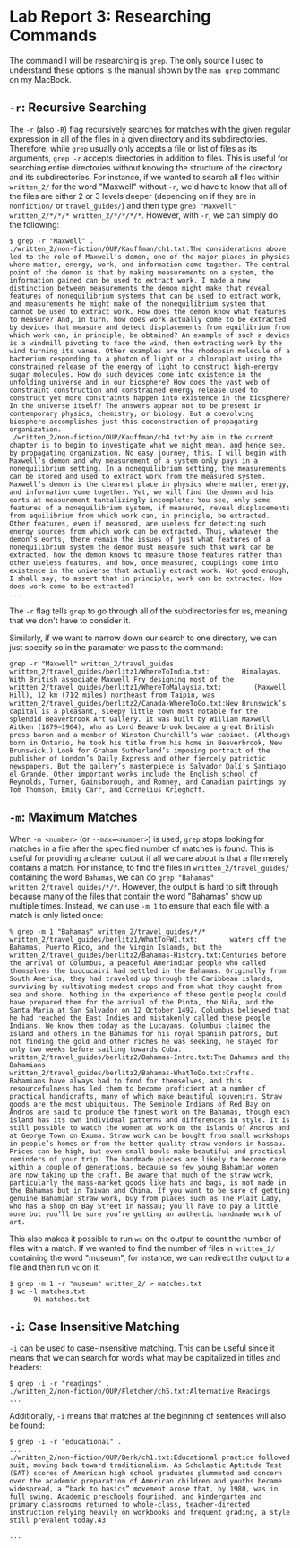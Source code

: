 # Lab Report 3: Researching Commands

The command I will be researching is `grep`. The only source I used to understand these options is the manual shown by the `man grep` command on my MacBook.

## `-r`: Recursive Searching

The `-r` (also `-R`) flag recursively searches for matches with the given regular expression in all of the files in a given directory and its subdirectories. Therefore, while `grep` usually only accepts a file or list of files as its arguments, `grep -r` accepts directories in addition to files. This is useful for searching entire directories without knowing the structure of the directory and its subdirectories. For instance, if we wanted to search all files within `written_2/` for the word "Maxwell" without `-r`, we'd have to know that all of the files are either 2 or 3 levels deeper (depending on if they are in `nonfiction/` or `travel_guides/`) and then type `grep "Maxwell" written_2/*/*/* written_2/*/*/*/*`. However, with `-r`, we can simply do the following:

```
$ grep -r "Maxwell" .
./written_2/non-fiction/OUP/Kauffman/ch1.txt:The considerations above led to the role of Maxwell’s demon, one of the major places in physics where matter, energy, work, and information come together. The central point of the demon is that by making measurements on a system, the information gained can be used to extract work. I made a new distinction between measurements the demon might make that reveal features of nonequilibrium systems that can be used to extract work, and measurements he might make of the nonequilibrium system that cannot be used to extract work. How does the demon know what features to measure? And, in turn, how does work actually come to be extracted by devices that measure and detect displacements from equilibrium from which work can, in principle, be obtained? An example of such a device is a windmill pivoting to face the wind, then extracting work by the wind turning its vanes. Other examples are the rhodopsin molecule of a bacterium responding to a photon of light or a chloroplast using the constrained release of the energy of light to construct high-energy sugar molecules. How do such devices come into existence in the unfolding universe and in our biosphere? How does the vast web of constraint construction and constrained energy release used to construct yet more constraints happen into existence in the biosphere? In the universe itself? The answers appear not to be present in contemporary physics, chemistry, or biology. But a coevolving biosphere accomplishes just this coconstruction of propagating organization.
./written_2/non-fiction/OUP/Kauffman/ch4.txt:My aim in the current chapter is to begin to investigate what we might mean, and hence see, by propagating organization. No easy journey, this. I will begin with Maxwell’s demon and why measurement of a system only pays in a nonequilibrium setting. In a nonequilibrium setting, the measurements can be stored and used to extract work from the measured system. Maxwell’s demon is the clearest place in physics where matter, energy, and information come together. Yet, we will find the demon and his eorts at measurement tantalizingly incomplete: You see, only some features of a nonequilibrium system, if measured, reveal displacements from equilibrium from which work can, in principle, be extracted. Other features, even if measured, are useless for detecting such energy sources from which work can be extracted. Thus, whatever the demon’s eorts, there remain the issues of just what features of a nonequilibrium system the demon must measure such that work can be extracted, how the demon knows to measure those features rather than other useless features, and how, once measured, couplings come into existence in the universe that actually extract work. Not good enough, I shall say, to assert that in principle, work can be extracted. How does work come to be extracted?
...
```

The `-r` flag tells `grep` to go through all of the subdirectories for us, meaning that we don't have to consider it.

Similarly, if we want to narrow down our search to one directory, we can just specify so in the paramater we pass to the command:

```
grep -r "Maxwell" written_2/travel_guides 
written_2/travel_guides/berlitz1/WhereToIndia.txt:        Himalayas. With British associate Maxwell Fry designing most of the
written_2/travel_guides/berlitz1/WhereToMalaysia.txt:        (Maxwell Hill), 12 km (71⁄2 miles) northeast from Taipin, was
written_2/travel_guides/berlitz2/Canada-WhereToGo.txt:New Brunswick’s capital is a pleasant, sleepy little town most notable for the splendid Beaverbrook Art Gallery. It was built by William Maxwell Aitken (1879–1964), who as Lord Beaverbrook became a great British press baron and a member of Winston Churchill’s war cabinet. (Although born in Ontario, he took his title from his home in Beaverbrook, New Brunswick.) Look for Graham Sutherland’s imposing portrait of the publisher of London’s Daily Express and other fiercely patriotic newspapers. But the gallery’s masterpiece is Salvador Dalí’s Santiago el Grande. Other important works include the English school of Reynolds, Turner, Gainsborough, and Romney, and Canadian paintings by Tom Thomson, Emily Carr, and Cornelius Krieghoff.
```

## `-m`: Maximum Matches
When `-m <number>` (or `--max=<number>`) is used, `grep` stops looking for matches in a file after the specified number of matches is found. This is useful for providing a cleaner output if all we care about is that a file merely contains a match. For instance, to find the files in `written_2/travel_guides/` containing the word `Bahamas`, we can do `grep "Bahamas" written_2/travel_guides/*/*`. However, the output is hard to sift through because many of the files that contain the word "Bahamas" show up multiple times. Instead, we can use `-m 1` to ensure that each file with a match is only listed once:

```
% grep -m 1 "Bahamas" written_2/travel_guides/*/*
written_2/travel_guides/berlitz1/WhatToFWI.txt:        waters off the Bahamas, Puerto Rico, and the Virgin Islands, but the
written_2/travel_guides/berlitz2/Bahamas-History.txt:Centuries before the arrival of Columbus, a peaceful Amerindian people who called themselves the Luccucairi had settled in the Bahamas. Originally from South America, they had traveled up through the Caribbean islands, surviving by cultivating modest crops and from what they caught from sea and shore. Nothing in the experience of these gentle people could have prepared them for the arrival of the Pinta, the Niña, and the Santa Maria at San Salvador on 12 October 1492. Columbus believed that he had reached the East Indies and mistakenly called these people Indians. We know them today as the Lucayans. Columbus claimed the island and others in the Bahamas for his royal Spanish patrons, but not finding the gold and other riches he was seeking, he stayed for only two weeks before sailing towards Cuba.
written_2/travel_guides/berlitz2/Bahamas-Intro.txt:The Bahamas and the Bahamians
written_2/travel_guides/berlitz2/Bahamas-WhatToDo.txt:Crafts. Bahamians have always had to fend for themselves, and this resourcefulness has led them to become proficient at a number of practical handicrafts, many of which make beautiful souvenirs. Straw goods are the most ubiquitous. The Seminole Indians of Red Bay on Andros are said to produce the finest work on the Bahamas, though each island has its own individual patterns and differences in style. It is still possible to watch the women at work on the islands of Andros and at George Town on Exuma. Straw work can be bought from small workshops in people’s homes or from the better quality straw vendors in Nassau. Prices can be high, but even small bowls make beautiful and practical reminders of your trip. The handmade pieces are likely to become rare within a couple of generations, because so few young Bahamian women are now taking up the craft. Be aware that much of the straw work, particularly the mass-market goods like hats and bags, is not made in the Bahamas but in Taiwan and China. If you want to be sure of getting genuine Bahamian straw work, buy from places such as The Plait Lady, who has a shop on Bay Street in Nassau; you’ll have to pay a little more but you’ll be sure you’re getting an authentic handmade work of art.
```

This also makes it possible to run `wc` on the output to count the number of files with a match. If we wanted to find the number of files in `written_2/` containing the word "museum", for instance, we can redirect the output to a file and then run `wc` on it:

```
$ grep -m 1 -r "museum" written_2/ > matches.txt
$ wc -l matches.txt                             
      91 matches.txt
```

## `-i`: Case Insensitive Matching
`-i` can be used to case-insensitive matching. This can be useful since it means that we can search for words what may be capitalized in titles and headers:

```
$ grep -i -r "readings" . 
./written_2/non-fiction/OUP/Fletcher/ch5.txt:Alternative Readings
...
```

Additionally, `-i` means that matches at the beginning of sentences will also be found:

```
$ grep -i -r "educational" .
...
./written_2/non-fiction/OUP/Berk/ch1.txt:Educational practice followed suit, moving back toward traditionalism. As Scholastic Aptitude Test (SAT) scores of American high school graduates plummeted and concern over the academic preparation of American children and youths became widespread, a “back to basics” movement arose that, by 1980, was in full swing. Academic preschools ﬂourished, and kindergarten and primary classrooms returned to whole-class, teacher-directed instruction relying heavily on workbooks and frequent grading, a style still prevalent today.43 

...
```

